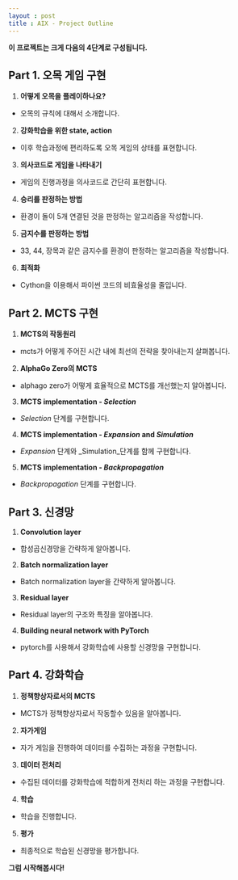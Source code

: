 ```yaml
---
layout : post
title : AIX - Project Outline
---
```


**이 프로젝트는 크게 다음의 4단계로 구성됩니다.**<br/>

## **Part 1. 오목 게임 구현**
1. **어떻게 오목을 플레이하나요?**
 - 오목의 규칙에 대해서 소개합니다.<br/>

2. **강화학습을 위한 state, action**
 - 이후 학습과정에 편리하도록 오목 게임의 상태를 표현합니다.<br/>

3. **의사코드로 게임을 나타내기**
 - 게임의 진행과정을 의사코드로 간단히 표현합니다.<br/>

4. **승리를 판정하는 방법**
 - 환경이 돌이 5개 연결된 것을 판정하는 알고리즘을 작성합니다.<br/>

5. **금지수를 판정하는 방법**
 - 33, 44, 장목과 같은 금지수를 환경이 판정하는 알고리즘을 작성합니다.<br/>

6. **최적화**
 - Cython을 이용해서 파이썬 코드의 비효율성을 줄입니다.<br/>

## **Part 2. MCTS 구현**
1. **MCTS의 작동원리**
 - mcts가 어떻게 주어진 시간 내에 최선의 전략을 찾아내는지 살펴봅니다.<br/>

2. **AlphaGo Zero의 MCTS**
 - alphago zero가 어떻게 효율적으로 MCTS를 개선했는지 알아봅니다.<br/>

3. **MCTS implementation - _Selection_**
 - _Selection_ 단계를 구현합니다.<br/>

4. **MCTS implementation - _Expansion_ and _Simulation_**
 - _Expansion_ 단계와 _Simulation_단계를 함께 구현합니다.<br/>

5. **MCTS implementation - _Backpropagation_**
 - _Backpropagation_ 단계를 구현합니다.<br/>

## **Part 3. 신경망**
1. **Convolution layer**
 - 합성곱신경망을 간략하게 알아봅니다.<br/>

2. **Batch normalization layer**
 - Batch normalization layer을 간략하게 알아봅니다.<br/>

3. **Residual layer**
 - Residual layer의 구조와 특징을 알아봅니다.<br/>

4. **Building neural network with PyTorch**
 - pytorch를 사용해서 강화학습에 사용할 신경망을 구현합니다.<br/>

## **Part 4. 강화학습**
1. **정책향상자로서의 MCTS**
 - MCTS가 정책향상자로서 작동할수 있음을 알아봅니다.<br/>

2. **자가게임**
 - 자가 게임을 진행하여 데이터를 수집하는 과정을 구현합니다.<br/>

3. **데이터 전처리**
 - 수집된 데이터를 강화학습에 적합하게 전처리 하는 과정을 구현합니다.<br/>

4. **학습**
 - 학습을 진행합니다.<br/>

5. **평가**
 - 최종적으로 학습된 신경망을 평가합니다.<br/>

**그럼 시작해봅시다!**<br/>
